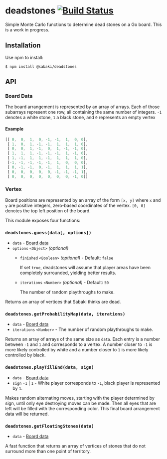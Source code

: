 # deadstones [![Build Status](https://travis-ci.org/SabakiHQ/deadstones.svg?branch=master)](https://travis-ci.org/SabakiHQ/deadstones)

Simple Monte Carlo functions to determine dead stones on a Go board. This is a work in progress.

## Installation

Use npm to install:

~~~
$ npm install @sabaki/deadstones
~~~

## API

### Board Data

The board arrangement is represented by an array of arrays. Each of those subarrays represent one row, all containing the same number of integers. `-1` denotes a white stone, `1` a black stone, and `0` represents an empty vertex

#### Example

~~~js
[[ 0,  0,  1,  0, -1, -1,  1,  0, 0],
 [ 1,  0,  1, -1, -1,  1,  1,  1, 0],
 [ 0,  0,  1, -1,  0,  1, -1, -1, 0],
 [ 1,  1,  1, -1, -1, -1,  1, -1, 0],
 [ 1, -1,  1,  1, -1,  1,  1,  1, 0],
 [-1, -1, -1, -1, -1,  1,  0,  0, 0],
 [ 0, -1, -1,  0, -1,  1,  1,  1, 1],
 [ 0,  0,  0,  0,  0, -1, -1, -1, 1],
 [ 0,  0,  0,  0,  0,  0,  0, -1, 0]]
~~~

### Vertex

Board positions are represented by an array of the form `[x, y]` where `x` and `y` are positive integers, zero-based coordinates of the vertex. `[0, 0]` denotes the top left position of the board.

This module exposes four functions:

### `deadstones.guess(data[, options])`

- `data` - [Board data]('#board-data')
- `options` `<Object>` *(optional)*
    - `finished` `<Boolean>` *(optional)* - Default: `false`

      If set `true`, deadstones will assume that player areas have been completely surrounded, yielding better results.
    - `iterations` `<Number>` *(optional)* - Default: `50`

      The number of random playthroughs to make.

Returns an array of vertices that Sabaki thinks are dead.

### `deadstones.getProbabilityMap(data, iterations)`

- `data` - [Board data]('#board-data')
- `iterations` `<Number>` - The number of random playthroughs to make.

Returns an array of arrays of the same size as `data`. Each entry is a number between `-1` and `1` and corresponds to a vertex. A number closer to `-1` is more likely controlled by white and a number closer to `1` is more likely controlled by black.

### `deadstones.playTillEnd(data, sign)`

- `data` - [Board data]('#board-data')
- `sign` `-1` | `1` - White player corresponds to `-1`, black player is represented by `1`.

Makes random alternating moves, starting with the player determined by sign, until only eye destroying moves can be made. Then all eyes that are left will be filled with the corresponding color. This final board arrangement data will be returned.

### `deadstones.getFloatingStones(data)`

- `data` - [Board data]('#board-data')

A fast function that returns an array of vertices of stones that do not surround more than one point of territory.

